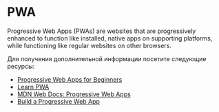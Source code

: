 # PWA

Progressive Web Apps (PWAs) are websites that are progressively enhanced to function like installed, native apps on supporting platforms, while functioning like regular websites on other browsers.

Для получения дополнительной информации посетите следующие ресурсы:

- [Progressive Web Apps for Beginners](https://www.freecodecamp.org/news/what-are-progressive-web-apps/)
- [Learn PWA](https://web.dev/learn/pwa/)
- [MDN Web Docs: Progressive Web Apps ](https://developer.mozilla.org/en-US/docs/Web/Progressive_web_apps/)
- [Build a Progressive Web App](https://www.youtube.com/watch?v=sFsRylCQblw)
